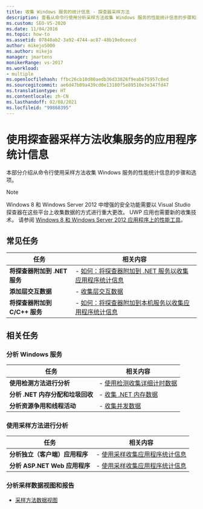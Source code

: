 ```yaml
---
title: 收集 Windows 服务的统计信息 - 探查器采样方法
description: 查看从命令行使用分析采样方法收集 Windows 服务的性能统计信息的步骤和选项。
ms.custom: SEO-VS-2020
ms.date: 11/04/2016
ms.topic: how-to
ms.assetid: 07840ab2-3a92-4744-ac87-48b19e0ceecd
author: mikejo5000
ms.author: mikejo
manager: jmartens
monikerRange: vs-2017
ms.workload:
- multiple
ms.openlocfilehash: ffbc26cb10d80aedb36d33826f9eab675957c8ed
ms.sourcegitcommit: ae6d47b09a439cd0e13180f5e89510e3e347fd47
ms.translationtype: HT
ms.contentlocale: zh-CN
ms.lasthandoff: 02/08/2021
ms.locfileid: "99868395"
---
```

# <a name="collect-application-statistics-for-services-by-using-the-profiler-sampling-method"></a>使用探查器采样方法收集服务的应用程序统计信息
本部分介绍从命令行使用采样方法收集 Windows 服务的性能统计信息的步骤和选项。

> [!NOTE]
> Windows 8 和 Windows Server 2012 中增强的安全功能需要以 Visual Studio 探查器在这些平台上收集数据的方式进行重大更改。 UWP 应用也需要新的收集技术。 请参阅 [Windows 8 和 Windows Server 2012 应用程序上的性能工具](../profiling/performance-tools-on-windows-8-and-windows-server-2012-applications.md)。

## <a name="common-tasks"></a>常见任务

|任务|相关内容|
|----------|---------------------|
|**将探查器附加到 .NET 服务**|-   [如何：将探查器附加到 .NET 服务以收集应用程序统计信息](../profiling/how-to-attach-the-profiler-to-a-dotnet-service-to-collect-application-statistics-by-using-the-command-line.md)|
|**添加层交互数据**|-   [收集层交互数据](../profiling/adding-tier-interaction-data-from-the-command-line.md)|
|**将探查器附加到 C/C++ 服务**|-   [如何：将探查器附加到本机服务以收集应用程序统计信息](../profiling/how-to-attach-the-profiler-to-a-native-service-to-collect-application-statistics-by-using-the-command-line.md)|

## <a name="related-tasks"></a>相关任务

### <a name="profile-windows-services"></a>分析 Windows 服务

|任务|相关内容|
|----------|---------------------|
|**使用检测方法进行分析**|-   [使用检测收集详细计时数据](../profiling/collecting-detailed-timing-data-for-services-by-using-the-instrumentation-method.md)|
|**分析 .NET 内存分配和垃圾回收**|-   [收集 .NET 内存数据](../profiling/collecting-memory-data-from-dotnet-framework-services-by-using-the-profiler-command-line.md)|
|**分析资源争用和线程活动**|-   [收集并发数据](../profiling/collecting-concurrency-data-for-a-service-by-using-the-profiler-command-line.md)|

### <a name="profile-by-using-the-sampling-method"></a>使用采样方法进行分析

|任务|相关内容|
|----------|---------------------|
|**分析独立（客户端）应用程序**|-   [使用采样收集应用程序统计信息](../profiling/collecting-application-statistics-for-stand-alone-applications.md)|
|**分析 ASP.NET Web 应用程序**|-   [使用采样收集应用程序统计信息](../profiling/collecting-application-statistics-for-aspnet-using-the-profiler-sampling-method.md)|

### <a name="analyze-sampling-data-views-and-reports"></a>分析采样数据视图和报告
- [采样方法数据视图](../profiling/profiler-sampling-method-data-views.md)
